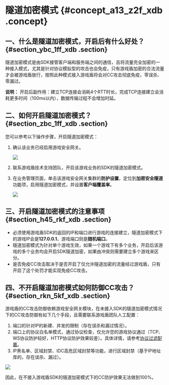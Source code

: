 # 隧道加密模式 {#concept_a13_z2f_xdb .concept}

## 一、什么是隧道加密模式，开启后有什么好处？ {#section_ybc_1ff_xdb .section}

隧道加密模式是由SDK接管客户端和服务端之间的通信，且将流量完全加密的一种接入模式，尤其是针对协议模拟型的攻击也会免疫，只有游戏盾加密的合法流量才会被游戏盾放行，按照此种模式接入游戏盾将会对CC攻击彻底免疫，零误杀、零漏过。

**说明：** 开启后副作用：建立TCP连接会消耗4个RTT时长，完成TCP连接建立会消耗更多时间（100ms以内），数据传输过程不会增加时延。

## 二、如何开启隧道加密模式？ {#section_zbc_1ff_xdb .section}

您可以参考以下操作步骤，开启隧道加密模式：

1.  确认该业务已经启用游戏安全网关。

    ![](http://static-aliyun-doc.oss-cn-hangzhou.aliyuncs.com/assets/img/13519/3560_zh-CN.png)

2.  联系游戏盾技术支持团队，开启该游戏业务的SDK的隧道加密模式。
3.  在业务管理页面，单击该游戏安全网关集群的**防护设置**，定位到**加密安全隧道**功能项，启用隧道加密模式，并设置**客户端覆盖率**。

    ![](http://static-aliyun-doc.oss-cn-hangzhou.aliyuncs.com/assets/img/13519/3561_zh-CN.png)


## 三、开启隧道加密模式的注意事项 {#section_h45_rkf_xdb .section}

-   必须使用游戏盾SDK的返回的IP和端口进行游戏的连接建立，隧道加密模式下的游戏IP会是**127.0.0.1**，游戏端口则是**随机端口**。
-   隧道加密模式为针对单个游戏生效，如果一个游戏下有多个业务，开启后该游戏的多个业务均会开启SDK隧道加密，如果由冲突则需要建立多个游戏来区分。
-   是否免疫CC攻击取决于是否开启了仅允许隧道加密的流量经过游戏盾，只有开启了这个处罚才能实现免疫CC攻击。

## 四、不开启隧道加密模式如何防御CC攻击？ {#section_rkn_5kf_xdb .section}

游戏盾的CC攻击防御依赖游戏安全网关模块，在未接入SDK的隧道加密模式情况下的CC攻击防御有如下几个手段，且需要联系游戏盾团队人工配置：

1.  端口的针对IP的新建、并发的限制（存在误杀和漏过情况）。
2.  端口上的协议白名单模式，通过协议检查，仅允许您的游戏协议通过（TCP、WS协议防护较好，HTTP协议防护效果较差）。具体详情，请参考[协议过滤配置](cn.zh-CN/用户指南/协议白名单过滤配置.md#)。
3.  IP黑名单、区域封禁、IDC高危区域封禁等功能，进行区域封禁（基于IP地址库的，存在误杀、漏过）。

![](http://static-aliyun-doc.oss-cn-hangzhou.aliyuncs.com/assets/img/13519/3563_zh-CN.png)

因此，在不接入游戏盾SDK的隧道加密模式下的CC防护效果无法做到100%。

